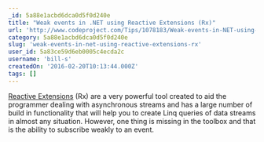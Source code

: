 ```yaml
---
_id: 5a88e1acbd6dca0d5f0d240e
title: "Weak events in .NET using Reactive Extensions (Rx)"
url: 'http://www.codeproject.com/Tips/1078183/Weak-events-in-NET-using-Reactive-Extensions-Rx'
category: 5a88e1acbd6dca0d5f0d240e
slug: 'weak-events-in-net-using-reactive-extensions-rx'
user_id: 5a83ce59d6eb0005c4ecda2c
username: 'bill-s'
createdOn: '2016-02-20T10:13:44.000Z'
tags: []
---
```


<a href="https://msdn.microsoft.com/en-us/data/gg577609.aspx">Reactive Extensions</a> (Rx) are a very powerful tool created to aid the programmer dealing with asynchronous streams and has a large number of build in functionality that will help you to create Linq queries of data streams in almost any situation. However, one thing is missing in the toolbox and that is the ability to subscribe weakly to an event.
